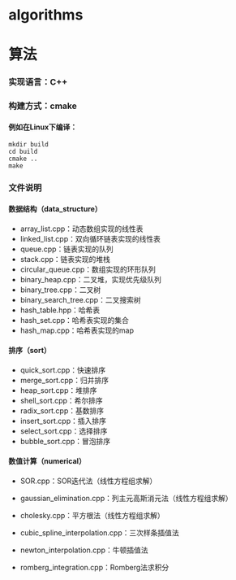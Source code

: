 # algorithms
# 算法

### 实现语言：C++

### 构建方式：cmake
#### 例如在Linux下编译：
```shell
mkdir build 
cd build
cmake ..
make
```
### 文件说明
#### 数据结构（data_structure）

- array_list.cpp：动态数组实现的线性表
- linked_list.cpp：双向循环链表实现的线性表
- queue.cpp：链表实现的队列
- stack.cpp：链表实现的堆栈
- circular_queue.cpp：数组实现的环形队列
- binary_heap.cpp：二叉堆，实现优先级队列
- binary_tree.cpp：二叉树
- binary_search_tree.cpp：二叉搜索树
- hash_table.hpp：哈希表
- hash_set.cpp：哈希表实现的集合
- hash_map.cpp：哈希表实现的map


#### 排序（sort）
- quick_sort.cpp：快速排序
- merge_sort.cpp：归并排序
- heap_sort.cpp：堆排序
- shell_sort.cpp：希尔排序
- radix_sort.cpp：基数排序
- insert_sort.cpp：插入排序
- select_sort.cpp：选择排序
- bubble_sort.cpp：冒泡排序


#### 数值计算（numerical）

- SOR.cpp：SOR迭代法（线性方程组求解）
- gaussian_elimination.cpp：列主元高斯消元法（线性方程组求解）
- cholesky.cpp：平方根法（线性方程组求解）

- cubic_spline_interpolation.cpp：三次样条插值法
- newton_interpolation.cpp：牛顿插值法
- romberg_integration.cpp：Romberg法求积分
